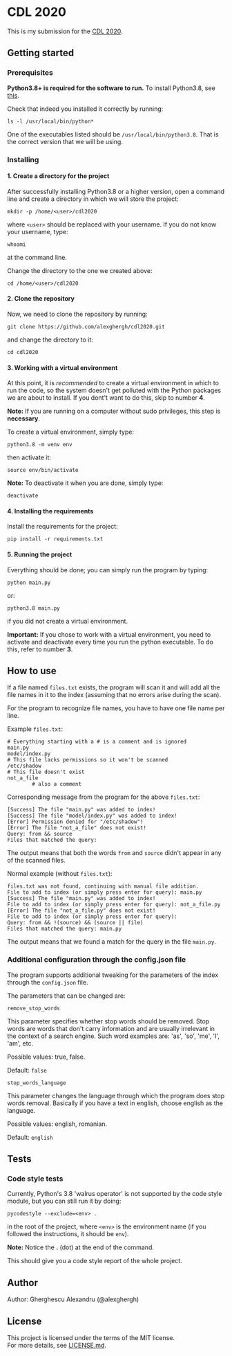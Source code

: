 # CDL 2020

This is my submission for the [CDL 2020](https://cdl.rosedu.org/).

## Getting started

### Prerequisites

**Python3.8+ is required for the software to run.** To install Python3.8, see [this](https://linuxize.com/post/how-to-install-python-3-8-on-ubuntu-18-04/).

Check that indeed you installed it correctly by running:

`ls -l /usr/local/bin/python*`

One of the executables listed should be `/usr/local/bin/python3.8`. That is the correct version that we will be using.

### Installing

#### 1. Create a directory for the project

After successfully installing Python3.8 or a higher version, open a command line and create a directory in which we will store the project:

`mkdir -p /home/<user>/cdl2020`

where `<user>` should be replaced with your username. If you do not know your username, type:

`whoami`

at the command line.

Change the directory to the one we created above:

`cd /home/<user>/cdl2020`

#### 2. Clone the repository

Now, we need to clone the repository by running:

`git clone https://github.com/alexghergh/cdl2020.git`

and change the directory to it:

`cd cdl2020`

#### 3. Working with a virtual environment

At this point, it is _recommended_ to create a virtual environment in which to run the code, so the system doesn't get polluted with the Python packages we are about to install. If you dont't want to do this, skip to number **4**.

**Note:** If you are running on a computer without sudo privileges, this step is **necessary**.

To create a virtual environment, simply type:

`python3.8 -m venv env`

then activate it:

`source env/bin/activate`

**Note:** To deactivate it when you are done, simply type:

`deactivate`

#### 4. Installing the requirements

Install the requirements for the project:

`pip install -r requirements.txt`

#### 5. Running the project

Everything should be done; you can simply run the program by typing:

`python main.py`

or:

`python3.8 main.py`

if you did not create a virtual environment.

**Important:** If you chose to work with a virtual environment, you need to activate and deactivate every time you run the python executable. To do this, refer to number **3**.

## How to use

If a file named `files.txt` exists, the program will scan it and will add all the file names in it to the index (assuming that no errors arise during the scan).

For the program to recognize file names, you have to have one file name per line.

Example `files.txt`:

```
# Everything starting with a # is a comment and is ignored
main.py
model/index.py
# This file lacks permissions so it won't be scanned
/etc/shadow
# This file doesn't exist
not_a_file
        # also a comment
```

Corresponding message from the program for the above `files.txt`:

```
[Success] The file "main.py" was added to index!
[Success] The file "model/index.py" was added to index!
[Error] Permission denied for "/etc/shadow"!
[Error] The file "not_a_file" does not exist!
Query: from && source
Files that matched the query:
```

The output means that both the words `from` and `source` didn't appear in any of the scanned files.

Normal example (without `files.txt`):

```
files.txt was not found, continuing with manual file addition.
File to add to index (or simply press enter for query): main.py
[Success] The file "main.py" was added to index!
File to add to index (or simply press enter for query): not_a_file.py
[Error] The file "not_a_file.py" does not exist!
File to add to index (or simply press enter for query): 
Query: from && !(source) && (source || file)
Files that matched the query: main.py
```

The output means that we found a match for the query in the file `main.py`.

### Additional configuration through the config.json file

The program supports additional tweaking for the parameters of the index through the `config.json` file.

The parameters that can be changed are:

`remove_stop_words`

This parameter specifies whether stop words should be removed. Stop words are words that don't carry information and are usually irrelevant in the context of a search engine. Such word examples are: 'as', 'so', 'me', 'I', 'am', etc.

Possible values: true, false.

Default: `false`

`stop_words_language`

This parameter changes the language through which the program does stop words removal. Basically if you have a text in english, choose english as the language.

Possible values: english, romanian.

Default: `english`

## Tests

### Code style tests

Currently, Python's 3.8 'walrus operator' is not supported by the code style module, but you can still run it by doing:

`pycodestyle --exclude=<env> .`

in the root of the project, where `<env>` is the environment name (if you followed the instructions, it should be `env`).

**Note:** Notice the **.** (dot) at the end of the command.

This should give you a code style report of the whole project.

## Author

Author: Gherghescu Alexandru (@alexghergh)

## License

This project is licensed under the terms of the MIT license.  
For more details, see [LICENSE.md](LICENSE.md).
